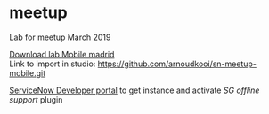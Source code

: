 # meetup
Lab for meetup March 2019

[Download lab Mobile madrid](https://github.com/arnoudkooi/meetup/blob/master/MeetUp%20-%20Mobile%20Lab%20v3.pdf)  
Link to import in studio: https://github.com/arnoudkooi/sn-meetup-mobile.git  

[ServiceNow Developer portal](https://developer.servicenow.com/app.do#!/instance) to get instance and activate *SG offline support* plugin
